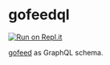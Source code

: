 # gofeedql

[![Run on Repl.it](https://repl.it/badge/github/moudy/gofeedql)](https://repl.it/github/moudy/gofeedql)

[gofeed](https://github.com/mmcdole/gofeed) as GraphQL schema.

